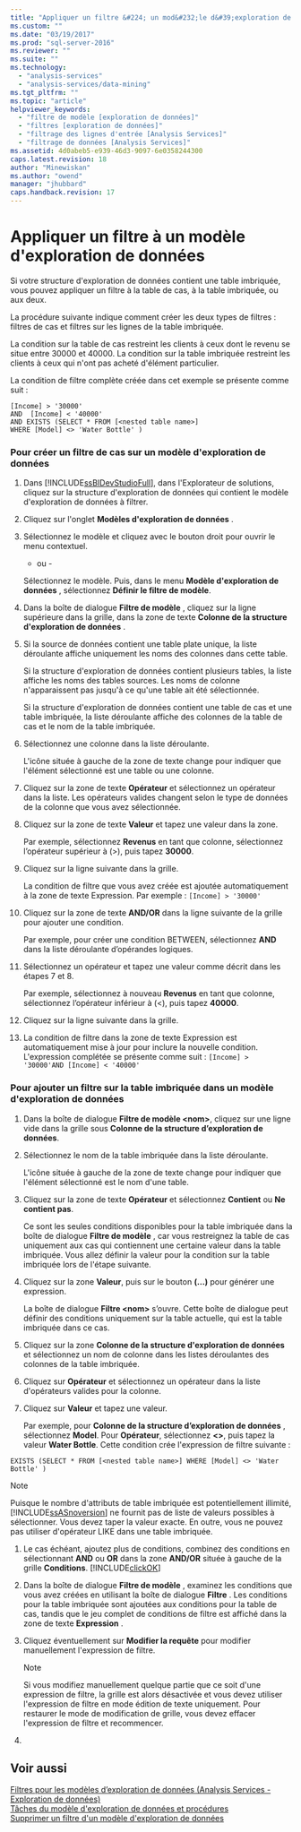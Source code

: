 ```yaml
---
title: "Appliquer un filtre &#224; un mod&#232;le d&#39;exploration de donn&#233;es | Microsoft Docs"
ms.custom: ""
ms.date: "03/19/2017"
ms.prod: "sql-server-2016"
ms.reviewer: ""
ms.suite: ""
ms.technology: 
  - "analysis-services"
  - "analysis-services/data-mining"
ms.tgt_pltfrm: ""
ms.topic: "article"
helpviewer_keywords: 
  - "filtre de modèle [exploration de données]"
  - "filtres [exploration de données]"
  - "filtrage des lignes d'entrée [Analysis Services]"
  - "filtrage de données [Analysis Services]"
ms.assetid: 4d0abeb5-e939-46d3-9097-6e0358244300
caps.latest.revision: 18
author: "Minewiskan"
ms.author: "owend"
manager: "jhubbard"
caps.handback.revision: 17
---
```

# Appliquer un filtre &#224; un mod&#232;le d&#39;exploration de donn&#233;es
  Si votre structure d'exploration de données contient une table imbriquée, vous pouvez appliquer un filtre à la table de cas, à la table imbriquée, ou aux deux.  
  
 La procédure suivante indique comment créer les deux types de filtres : filtres de cas et filtres sur les lignes de la table imbriquée.  
  
 La condition sur la table de cas restreint les clients à ceux dont le revenu se situe entre 30000 et 40000. La condition sur la table imbriquée restreint les clients à ceux qui n'ont pas acheté d'élément particulier.  
  
 La condition de filtre complète créée dans cet exemple se présente comme suit :  
  
```  
[Income] > '30000'   
AND  [Income] < '40000'   
AND EXISTS (SELECT * FROM [<nested table name>]   
WHERE [Model] <> 'Water Bottle' )   
```  
  
### Pour créer un filtre de cas sur un modèle d'exploration de données  
  
1.  Dans [!INCLUDE[ssBIDevStudioFull](../../includes/ssbidevstudiofull-md.md)], dans l'Explorateur de solutions, cliquez sur la structure d'exploration de données qui contient le modèle d'exploration de données à filtrer.  
  
2.  Cliquez sur l'onglet **Modèles d'exploration de données** .  
  
3.  Sélectionnez le modèle et cliquez avec le bouton droit pour ouvrir le menu contextuel.  
  
     - ou -  
  
     Sélectionnez le modèle. Puis, dans le menu **Modèle d'exploration de données** , sélectionnez **Définir le filtre de modèle**.  
  
4.  Dans la boîte de dialogue **Filtre de modèle** , cliquez sur la ligne supérieure dans la grille, dans la zone de texte **Colonne de la structure d'exploration de données** .  
  
5.  Si la source de données contient une table plate unique, la liste déroulante affiche uniquement les noms des colonnes dans cette table.  
  
     Si la structure d'exploration de données contient plusieurs tables, la liste affiche les noms des tables sources. Les noms de colonne n'apparaissent pas jusqu'à ce qu'une table ait été sélectionnée.  
  
     Si la structure d'exploration de données contient une table de cas et une table imbriquée, la liste déroulante affiche des colonnes de la table de cas et le nom de la table imbriquée.  
  
6.  Sélectionnez une colonne dans la liste déroulante.  
  
     L'icône située à gauche de la zone de texte change pour indiquer que l'élément sélectionné est une table ou une colonne.  
  
7.  Cliquez sur la zone de texte **Opérateur** et sélectionnez un opérateur dans la liste. Les opérateurs valides changent selon le type de données de la colonne que vous avez sélectionnée.  
  
8.  Cliquez sur la zone de texte **Valeur** et tapez une valeur dans la zone.  
  
     Par exemple, sélectionnez **Revenus** en tant que colonne, sélectionnez l’opérateur supérieur à (>), puis tapez **30000**.  
  
9. Cliquez sur la ligne suivante dans la grille.  
  
     La condition de filtre que vous avez créée est ajoutée automatiquement à la zone de texte Expression. Par exemple : `[Income] > '30000'`  
  
10. Cliquez sur la zone de texte **AND/OR** dans la ligne suivante de la grille pour ajouter une condition.  
  
     Par exemple, pour créer une condition BETWEEN, sélectionnez **AND** dans la liste déroulante d’opérandes logiques.  
  
11. Sélectionnez un opérateur et tapez une valeur comme décrit dans les étapes 7 et 8.  
  
     Par exemple, sélectionnez à nouveau **Revenus** en tant que colonne, sélectionnez l’opérateur inférieur à (<), puis tapez **40000**.  
  
12. Cliquez sur la ligne suivante dans la grille.  
  
13. La condition de filtre dans la zone de texte Expression est automatiquement mise à jour pour inclure la nouvelle condition. L'expression complétée se présente comme suit : `[Income] > '30000'AND [Income] < '40000'`  
  
### Pour ajouter un filtre sur la table imbriquée dans un modèle d'exploration de données  
  
1.  Dans la boîte de dialogue **Filtre de modèle \<nom>**, cliquez sur une ligne vide dans la grille sous **Colonne de la structure d’exploration de données**.  
  
2.  Sélectionnez le nom de la table imbriquée dans la liste déroulante.  
  
     L'icône située à gauche de la zone de texte change pour indiquer que l'élément sélectionné est le nom d'une table.  
  
3.  Cliquez sur la zone de texte **Opérateur** et sélectionnez **Contient** ou **Ne contient pas**.  
  
     Ce sont les seules conditions disponibles pour la table imbriquée dans la boîte de dialogue **Filtre de modèle** , car vous restreignez la table de cas uniquement aux cas qui contiennent une certaine valeur dans la table imbriquée. Vous allez définir la valeur pour la condition sur la table imbriquée lors de l'étape suivante.  
  
4.  Cliquez sur la zone **Valeur**, puis sur le bouton **(…)** pour générer une expression.  
  
     La boîte de dialogue **Filtre \<nom>** s’ouvre. Cette boîte de dialogue peut définir des conditions uniquement sur la table actuelle, qui est la table imbriquée dans ce cas.  
  
5.  Cliquez sur la zone **Colonne de la structure d'exploration de données** et sélectionnez un nom de colonne dans les listes déroulantes des colonnes de la table imbriquée.  
  
6.  Cliquez sur **Opérateur** et sélectionnez un opérateur dans la liste d'opérateurs valides pour la colonne.  
  
7.  Cliquez sur **Valeur** et tapez une valeur.  
  
     Par exemple, pour **Colonne de la structure d’exploration de données** , sélectionnez **Model**. Pour **Opérateur**, sélectionnez **<>**, puis tapez la valeur **Water Bottle**. Cette condition crée l'expression de filtre suivante :  
  
```  
EXISTS (SELECT * FROM [<nested table name>] WHERE [Model] <> 'Water Bottle' )   
```  
  
> [!NOTE]  
>  Puisque le nombre d'attributs de table imbriquée est potentiellement illimité, [!INCLUDE[ssASnoversion](../../includes/ssasnoversion-md.md)] ne fournit pas de liste de valeurs possibles à sélectionner. Vous devez taper la valeur exacte. En outre, vous ne pouvez pas utiliser d'opérateur LIKE dans une table imbriquée.  
  
1.  Le cas échéant, ajoutez plus de conditions, combinez des conditions en sélectionnant **AND** ou **OR** dans la zone **AND/OR** située à gauche de la grille **Conditions**. [!INCLUDE[clickOK](../../includes/clickok-md.md)]  
  
2.  Dans la boîte de dialogue **Filtre de modèle** , examinez les conditions que vous avez créées en utilisant la boîte de dialogue **Filtre** . Les conditions pour la table imbriquée sont ajoutées aux conditions pour la table de cas, tandis que le jeu complet de conditions de filtre est affiché dans la zone de texte **Expression** .  
  
3.  Cliquez éventuellement sur **Modifier la requête** pour modifier manuellement l'expression de filtre.  
  
    > [!NOTE]  
    >  Si vous modifiez manuellement quelque partie que ce soit d'une expression de filtre, la grille est alors désactivée et vous devez utiliser l'expression de filtre en mode édition de texte uniquement. Pour restaurer le mode de modification de grille, vous devez effacer l'expression de filtre et recommencer.  
  
4.  
  
## Voir aussi  
 [Filtres pour les modèles d’exploration de données &#40;Analysis Services - Exploration de données&#41;](../../analysis-services/data-mining/filters-for-mining-models-analysis-services-data-mining.md)   
 [Tâches du modèle d'exploration de données et procédures](../../analysis-services/data-mining/mining-model-tasks-and-how-tos.md)   
 [Supprimer un filtre d'un modèle d'exploration de données](../../analysis-services/data-mining/delete-a-filter-from-a-mining-model.md)  
  
  